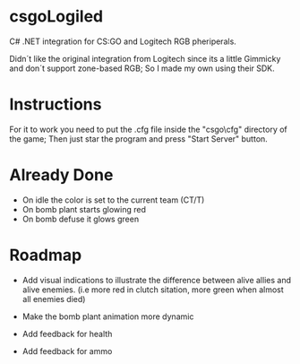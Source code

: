 # csgoLogiled

C# .NET integration for CS:GO and Logitech RGB pheriperals.

Didn´t like the original integration from Logitech since its a little Gimmicky and don´t support zone-based RGB; So I made my own using their SDK.

# Instructions

For it to work you need to put the .cfg file inside the "csgo\cfg\" directory of the game; Then just star the program and press "Start Server" button.

# Already Done

* On idle the color is set to the current team (CT/T)
* On bomb plant starts glowing red 
* On bomb defuse it glows green

# Roadmap

* Add visual indications to illustrate the difference between alive allies and alive enemies. (i.e more red in clutch sitation, more green when almost all enemies died)

* Make the bomb plant animation more dynamic

* Add feedback for health

* Add feedback for ammo
